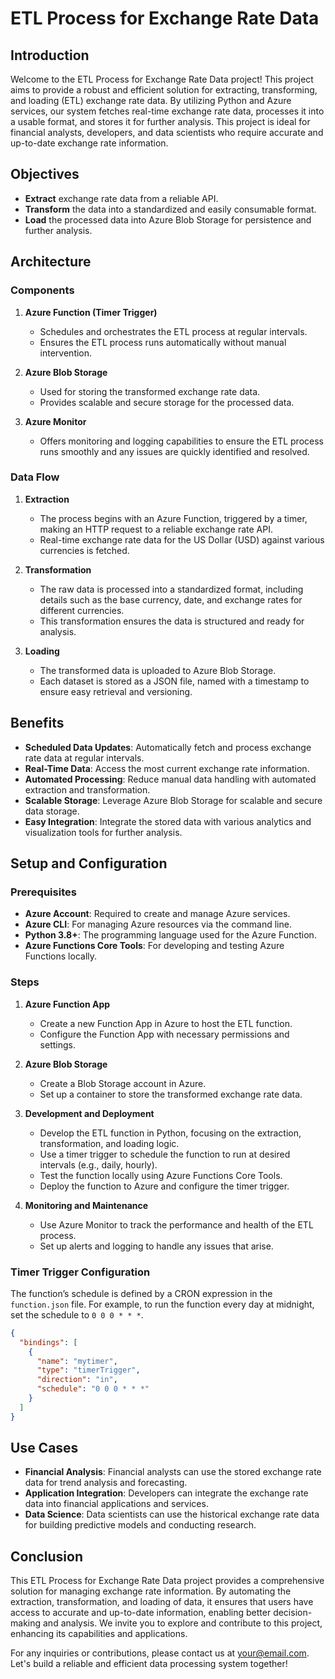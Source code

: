 # ETL Process for Exchange Rate Data

## Introduction

Welcome to the ETL Process for Exchange Rate Data project! This project aims to provide a robust and efficient solution for extracting, transforming, and loading (ETL) exchange rate data. By utilizing Python and Azure services, our system fetches real-time exchange rate data, processes it into a usable format, and stores it for further analysis. This project is ideal for financial analysts, developers, and data scientists who require accurate and up-to-date exchange rate information.

## Objectives

- **Extract** exchange rate data from a reliable API.
- **Transform** the data into a standardized and easily consumable format.
- **Load** the processed data into Azure Blob Storage for persistence and further analysis.

## Architecture

### Components

1. **Azure Function (Timer Trigger)**
   - Schedules and orchestrates the ETL process at regular intervals.
   - Ensures the ETL process runs automatically without manual intervention.

2. **Azure Blob Storage**
   - Used for storing the transformed exchange rate data.
   - Provides scalable and secure storage for the processed data.

3. **Azure Monitor**
   - Offers monitoring and logging capabilities to ensure the ETL process runs smoothly and any issues are quickly identified and resolved.

### Data Flow

1. **Extraction**
   - The process begins with an Azure Function, triggered by a timer, making an HTTP request to a reliable exchange rate API.
   - Real-time exchange rate data for the US Dollar (USD) against various currencies is fetched.

2. **Transformation**
   - The raw data is processed into a standardized format, including details such as the base currency, date, and exchange rates for different currencies.
   - This transformation ensures the data is structured and ready for analysis.

3. **Loading**
   - The transformed data is uploaded to Azure Blob Storage.
   - Each dataset is stored as a JSON file, named with a timestamp to ensure easy retrieval and versioning.

## Benefits

- **Scheduled Data Updates**: Automatically fetch and process exchange rate data at regular intervals.
- **Real-Time Data**: Access the most current exchange rate information.
- **Automated Processing**: Reduce manual data handling with automated extraction and transformation.
- **Scalable Storage**: Leverage Azure Blob Storage for scalable and secure data storage.
- **Easy Integration**: Integrate the stored data with various analytics and visualization tools for further analysis.

## Setup and Configuration

### Prerequisites

- **Azure Account**: Required to create and manage Azure services.
- **Azure CLI**: For managing Azure resources via the command line.
- **Python 3.8+**: The programming language used for the Azure Function.
- **Azure Functions Core Tools**: For developing and testing Azure Functions locally.

### Steps

1. **Azure Function App**
   - Create a new Function App in Azure to host the ETL function.
   - Configure the Function App with necessary permissions and settings.

2. **Azure Blob Storage**
   - Create a Blob Storage account in Azure.
   - Set up a container to store the transformed exchange rate data.

3. **Development and Deployment**
   - Develop the ETL function in Python, focusing on the extraction, transformation, and loading logic.
   - Use a timer trigger to schedule the function to run at desired intervals (e.g., daily, hourly).
   - Test the function locally using Azure Functions Core Tools.
   - Deploy the function to Azure and configure the timer trigger.

4. **Monitoring and Maintenance**
   - Use Azure Monitor to track the performance and health of the ETL process.
   - Set up alerts and logging to handle any issues that arise.

### Timer Trigger Configuration

The function’s schedule is defined by a CRON expression in the `function.json` file. For example, to run the function every day at midnight, set the schedule to `0 0 0 * * *`.

```json
{
  "bindings": [
    {
      "name": "mytimer",
      "type": "timerTrigger",
      "direction": "in",
      "schedule": "0 0 0 * * *"
    }
  ]
}
```

## Use Cases

- **Financial Analysis**: Financial analysts can use the stored exchange rate data for trend analysis and forecasting.
- **Application Integration**: Developers can integrate the exchange rate data into financial applications and services.
- **Data Science**: Data scientists can use the historical exchange rate data for building predictive models and conducting research.

## Conclusion

This ETL Process for Exchange Rate Data project provides a comprehensive solution for managing exchange rate information. By automating the extraction, transformation, and loading of data, it ensures that users have access to accurate and up-to-date information, enabling better decision-making and analysis. We invite you to explore and contribute to this project, enhancing its capabilities and applications.

For any inquiries or contributions, please contact us at [your@email.com](mailto:your@email.com). Let's build a reliable and efficient data processing system together!
